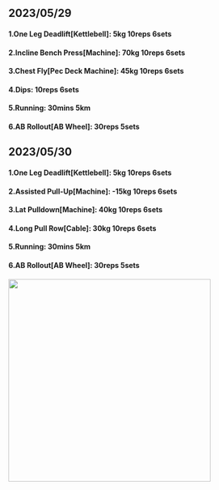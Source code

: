 ## 2023/05/29
#### 1.One Leg Deadlift\[Kettlebell\]: 5kg 10reps 6sets
#### 2.Incline Bench Press\[Machine\]: 70kg 10reps 6sets
#### 3.Chest Fly\[Pec Deck Machine\]: 45kg 10reps 6sets
#### 4.Dips: 10reps 6sets
#### 5.Running: 30mins 5km
#### 6.AB Rollout\[AB Wheel\]: 30reps 5sets

## 2023/05/30
#### 1.One Leg Deadlift\[Kettlebell\]: 5kg 10reps 6sets
#### 2.Assisted Pull-Up\[Machine\]: -15kg 10reps 6sets
#### 3.Lat Pulldown\[Machine\]: 40kg 10reps 6sets
#### 4.Long Pull Row\[Cable\]: 30kg 10reps 6sets
#### 5.Running: 30mins 5km
#### 6.AB Rollout\[AB Wheel\]: 30reps 5sets

<img src='../_resources/__091.png' width='400px' />
